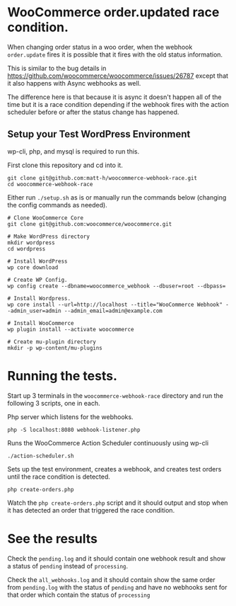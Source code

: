 # WooCommerce order.updated race condition.
When changing order status in a woo order, when the webhook `order.update` fires it is possible that it fires with the old status information.

This is similar to the bug details in https://github.com/woocommerce/woocommerce/issues/26787 except that it also happens with Async webhooks as well.

The difference here is that because it is async it doesn't happen all of the time but it is a race condition depending if the webhook fires with the action scheduler before or after the status change has happened.

## Setup your Test WordPress Environment

wp-cli, php, and mysql is required to run this.

First clone this repository and cd into it.
```
git clone git@github.com:matt-h/woocommerce-webhook-race.git
cd woocommerce-webhook-race
```

Either run `./setup.sh` as is or manually run the commands below (changing the config commands as needed).
```
# Clone WooCommerce Core
git clone git@github.com:woocommerce/woocommerce.git

# Make WordPress directory
mkdir wordpress
cd wordpress

# Install WordPress
wp core download

# Create WP Config.
wp config create --dbname=woocommerce_webhook --dbuser=root --dbpass=

# Install Wordpress.
wp core install --url=http://localhost --title="WooCommerce Webhook" --admin_user=admin --admin_email=admin@example.com

# Install WooCommerce
wp plugin install --activate woocommerce

# Create mu-plugin directory
mkdir -p wp-content/mu-plugins
```

# Running the tests.

Start up 3 terminals in the `woocommerce-webhook-race` directory and run the following 3 scripts, one in each.

Php server which listens for the webhooks.
```
php -S localhost:8080 webhook-listener.php
```

Runs the WooCommerce Action Scheduler continuously using wp-cli
```
./action-scheduler.sh
```

Sets up the test environment, creates a webhook, and creates test orders until the race condition is detected.
```
php create-orders.php
```

Watch the `php create-orders.php` script and it should output and stop when it has detected an order that triggered the race condition.

# See the results
Check the `pending.log` and it should contain one webhook result and show a status of `pending` instead of `processing`.

Check the `all_webhooks.log` and it should contain show the same order from `pending.log` with the status of `pending` and have no webhooks sent for that order which contain the status of `processing`
